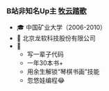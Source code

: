 ### B站非知名Up主 [牧云踏歌](https://space.bilibili.com/24370353) 

* 🎓 中国矿业大学（2006-2010）
* 💼 北京龙软科技股份有限公司
* 🚩
  * 写一辈子代码
  * 一年30本书+
  * 用余生解锁“琴棋书画”技能
  * 忽悠娃编程😂 
